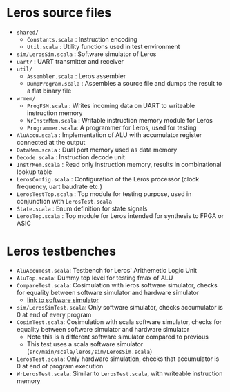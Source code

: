 # Leros source files
- `shared/`
    - `Constants.scala` : Instruction encoding
    - `Util.scala` : Utility functions used in test environment
- `sim/LerosSim.scala` : Software simulator of Leros
- `uart/` : UART transmitter and receiver
- `util/`
    - `Assembler.scala` : Leros assembler
    - `DumpProgram.scala` : Assembles a source file and dumps the result to a flat binary file
- `wrmem/`
    - `ProgFSM.scala` : Writes incoming data on UART to writeable instruction memory
    - `WrInstrMem.scala` : Writable instruction memory module for Leros
    - `Programmer.scala`: A programmer for Leros, used for testing
- `AluAccu.scala` : Implementation of ALU with accumulator register connected at the output
- `DataMem.scala` : Dual port memory used as data memory
- `Decode.scala` : Instruction decode unit
- `InstrMem.scala` : Read only instruction memory, results in combinational lookup table
- `LerosConfig.scala` : Configuration of the Leros processor (clock frequency, uart baudrate etc.)
- `LerosTestTop.scala` : Top module for testing purpose, used in conjunction with `LerosTest.scala` 
- `State.scala` : Enum definition for state signals
- `LerosTop.scala` : Top module for Leros intended for synthesis to FPGA or ASIC

# Leros testbenches
- `AluAccuTest.scala`: Testbench for Leros' Arithemetic Logic Unit
- `AluTop.scala`: Dummy top level for testing fmax of ALU
- `CompareTest.scala`: Cosimulation with leros software simulator, checks for equality between software simulator and hardware simulator
    - [link to software simulator](https://github.com/leros-dev/leros-sim)
- `sim/LerosSimTest.scala`: Only software simulator, checks accumulator is 0 at end of every program
- `CosimTest.scala`: Cosimulation with scala software simulator, checks for equality between software simulator and hardware simulator
    - Note this is a different software simulator compared to previous 
    - This test uses a scala software simulator (`src/main/scala/leros/sim/LerosSim.scala`)
- `LerosTest.scala`: Only hardware simulation, checks that accumulator is 0 at end of program execution
- `WrLerosTest.scala`: Similar to `LerosTest.scala`, with writeable instruction memory
